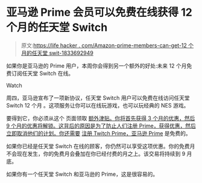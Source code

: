 # 亚马逊 Prime 会员可以免费在线获得 12 个月的任天堂 Switch

> 原文:[https://life hacker . com/Amazon-prime-members-can-get-12 个月的任天堂 swit-1833692949](https://lifehacker.com/amazon-prime-members-can-get-12-months-of-nintendo-swit-1833692949)

如果你是亚马逊的 Prime 用户，本周你会得到另一个额外的好处:未来 12 个月免费订阅任天堂 Switch 在线。

Watch

周四，亚马逊宣布了一项新协议，任天堂 Switch 用户可以免费在线访问任天堂 Switch 12 个月 。这项服务让你可以在线玩游戏，也可以玩经典的 NES 游戏。

要得到它，你必须从这个 页面领取 [额外津贴。你将首先获得 3 个月的优惠，然后 9 个月的优惠将解锁。这背后的原因是为了防止人们注册 Prime，获得优惠，然后立即取消他们的计划。你还需要](https://twitch.amazon.com/prime/loot/nintendo?asc_campaign=InlineText&asc_refurl=https://lifehacker.com/amazon-prime-members-can-get-12-months-of-nintendo-swit-1833692949&asc_source=&tag=kinjalifehackerlink-20) [注册 Twitch Prime，亚马逊 Prime](https://help.twitch.tv/s/article/twitch-prime-guide?language=en_US) 是免费的。

如果你已经是任天堂 Switch 在线的顾客，你仍然可以享受这项优惠。你的免费月不会现在发生，你的免费月会叠加在你已经付费的月之上。该交易将持续到 9 月底。

如果你有一个任天堂 Switch 和亚马逊的 Prime，这是很容易的。